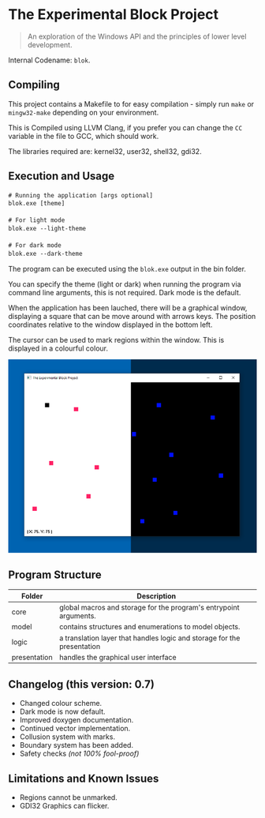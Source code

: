 # The Experimental Block Project

> An exploration of the Windows API and the principles of lower level development.

Internal Codename: `blok`.

## Compiling

This project contains a Makefile to for easy compilation - simply run `make` or `mingw32-make` depending on your environment.

This is Compiled using LLVM Clang, if you prefer you can change the `CC` variable in the file to GCC, which should work.

The libraries required are: kernel32, user32, shell32, gdi32.

## Execution and Usage

```txt
# Running the application [args optional]
blok.exe [theme]

# For light mode
blok.exe --light-theme

# For dark mode
blok.exe --dark-theme
```

The program can be executed using the `blok.exe` output in the bin folder.

You can specify the theme (light or dark) when running the program via command line arguments, this is not required. Dark mode is the default.

When the application has been lauched, there will be a graphical window, displaying a
square that can be move around with arrows keys. The position coordinates relative to the
window displayed in the bottom left.

The cursor can be used to mark regions within the window. This is displayed in a colourful
colour.

![Main Window of Application](./window-light-dark.png)

## Program Structure

| Folder | Description |
|--------|-------------|
| core   | global macros and storage for the program's entrypoint arguments.  |
| model  | contains structures and enumerations to model objects. |
| logic | a translation layer that handles logic and storage for the presentation |
| presentation | handles the graphical user interface |

## Changelog (this version: 0.7)

* Changed colour scheme.
* Dark mode is now default.
* Improved doxygen documentation.
* Continued vector implementation.
* Collusion system with marks.
* Boundary system has been added.
* Safety checks _(not 100% fool-proof)_

## Limitations and Known Issues

* Regions cannot be unmarked.
* GDI32 Graphics can flicker.
